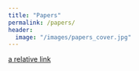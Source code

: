 ```yaml
---
title: "Papers"
permalink: /papers/
header:
  image: "/images/papers_cover.jpg"
---
```

[//]: # (Papers References)

[a relative link](./papers/Biases_in_machine_Learning.pdf)
